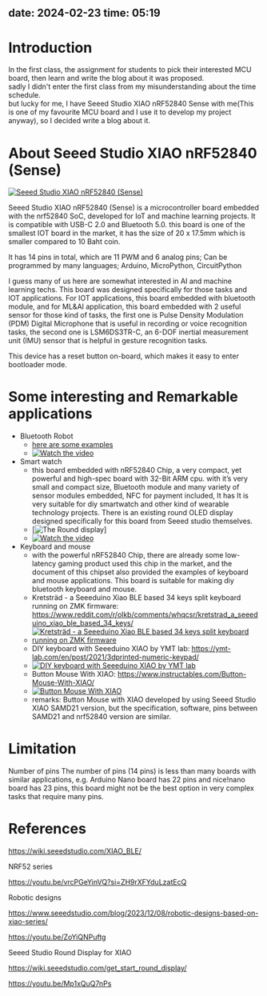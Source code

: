 date: 2024-02-23
time: 05:19
---
# Introduction
In the first class, the assignment for students to pick their interested MCU board, then learn and write the blog about it was proposed.  
sadly I didn't enter the first class from my misunderstanding about the time schedule.  
but lucky for me, I have Seeed Studio XIAO nRF52840 Sense with me(This is one of my favourite MCU board and I use it to develop my project anyway), so I decided write a blog about it. 


# About Seeed Studio XIAO nRF52840 (Sense)

[![Seeed Studio XIAO nRF52840 (Sense)](https://files.seeedstudio.com/wiki/XIAO-BLE/102010469_Front-14.jpg)](https://www.instructables.com/Button-Mouse-With-XIAO/)


Seeed Studio XIAO nRF52840 (Sense) is a microcontroller board embedded with the nrf52840 SoC, developed for IoT and machine learning projects. It is compatible with USB-C 2.0 and Bluetooth 5.0. 
this board is one of the smallest IOT board in the market, it has the size of 20 x 17.5mm which is smaller compared to 10 Baht coin. 

It has 14 pins in total, which are 11 PWM and 6 analog pins; 
Can be programmed by many languages; Arduino, MicroPython, CircuitPython


I guess many of us here are somewhat interested in AI and machine learning techs. This board was designed specifically for those tasks and IOT applications. 
For IOT applications, this board embedded with bluetooth module, and for ML&AI application, this board embedded with 2 useful sensor for those kind of tasks, the first one is Pulse Density Modulation (PDM) Digital Microphone that is useful in recording or voice recognition tasks, the second one is LSM6DS3TR-C, an 6-DOF inertial measurement unit (IMU) sensor that is helpful in gesture recognition tasks.

This device has a reset button on-board, which makes it easy to enter bootloader mode. 

# Some interesting and Remarkable applications
- Bluetooth Robot
	- [here are some examples](https://www.seeedstudio.com/blog/2023/12/08/robotic-designs-based-on-xiao-series/)
  	- [![Watch the video](https://img.youtube.com/vi/ZoYiQNPuftg/maxresdefault.jpg)](https://youtu.be/ZoYiQNPuftg)
- Smart watch 
	- this board embedded with nRF52840 Chip, a very compact, yet powerful and high-spec board with 32-Bit ARM cpu. with it’s very small and compact size, Bluetooth module and many variety of sensor modules embedded, NFC for payment included, It has  It is very suitable for diy smartwatch and other kind of wearable technology projects. There is an existing round OLED display designed specifically for this board from Seeed studio themselves.
	- [![The Round display](https://files.seeedstudio.com/wiki/round_display_for_xiao/round-pinout.png)]
	- [![Watch the video](https://img.youtube.com/vi/Mp1xQuQ7nPs/maxresdefault.jpg)](https://youtu.be/Mp1xQuQ7nPs)
- Keyboard and mouse 
	- with the powerful nRF52840 Chip, there are already some low-latency gaming product used this chip in the market, and the document of this chipset also provided the examples of keyboard and mouse applications. This board is suitable for making diy bluetooth keyboard and mouse.
	- Kretsträd - a Seeeduino Xiao BLE based 34 keys split keyboard running on ZMK firmware: https://www.reddit.com/r/olkb/comments/whqcsr/kretstrad_a_seeeduino_xiao_ble_based_34_keys/
 	- [![Kretsträd - a Seeeduino Xiao BLE based 34 keys split keyboard running on ZMK firmware](https://preview.redd.it/kretstra-d-a-seeeduino-xiao-ble-based-34-keys-split-v0-18xwh8w1y3g91.jpg?width=1080&crop=smart&auto=webp&s=db91b3210ddc9603829f7d63fdbc23f89d8627b6)](https://www.reddit.com/r/olkb/comments/whqcsr/kretstrad_a_seeeduino_xiao_ble_based_34_keys/)
 	- DIY keyboard with Seeeduino XIAO by YMT lab: https://ymt-lab.com/en/post/2021/3dprinted-numeric-keypad/
 	- [![DIY keyboard with Seeeduino XIAO by YMT lab](https://ymt-lab.com//images/post/2021/3dprinted-numeric-keypad-03.jpg)](https://ymt-lab.com/en/post/2021/3dprinted-numeric-keypad/)
  	- Button Mouse With XIAO: https://www.instructables.com/Button-Mouse-With-XIAO/
  	- [![Button Mouse With XIAO](https://content.instructables.com/FK2/FLF9/LGKUJI7E/FK2FLF9LGKUJI7E.jpg?auto=webp&frame=1&width=1024&height=1024&fit=bounds&md=0433a41d19a2dd0bcb7590b263c0731c)](https://www.instructables.com/Button-Mouse-With-XIAO/)
  	- remarks: Button Mouse with XIAO developed by using Seeed Studio XIAO SAMD21 version, but the specification, software, pins between SAMD21 and nrf52840 version are similar.
# Limitation
Number of pins
The number of pins (14 pins) is less than many boards with similar applications, e.g. Arduino Nano board has 22 pins and nice!nano board has 23 pins, this board might not be the best option in very complex tasks that require many pins.
# References

https://wiki.seeedstudio.com/XIAO_BLE/  

NRF52 series

https://youtu.be/vrcPGeYinVQ?si=ZH9rXFYduLzatEcQ

Robotic designs

https://www.seeedstudio.com/blog/2023/12/08/robotic-designs-based-on-xiao-series/

https://youtu.be/ZoYiQNPuftg

Seeed Studio Round Display for XIAO

https://wiki.seeedstudio.com/get_start_round_display/

https://youtu.be/Mp1xQuQ7nPs

